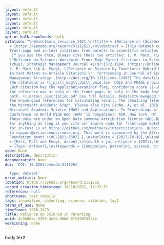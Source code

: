 ```yaml
---
layout: default
layout: default
layout: default
layout: default
layout: default
layout: default
api_or_bulk_downloads: bulk
citation: "\n@misc{marx_reliance_2021,\n\ttitle = {Reliance on {Science} in {Patenting}},\n\turl
  = {https://zenodo.org/record/5111261},\n\tabstract = {This dataset contains both
  front-page and in-text citations from patents to scientific articles through 2020.
   If you use the data, please cite these two articles: 1. M. Marx, \\& A. Fuegi,
  \"Reliance on Science: Worldwide Front-Page Patent Citations to Scientific Articles\"
  (2020), Strategic Management Journal 41(9):1572-1594. (https://onlinelibrary.wiley.com/doi/full/10.1002/smj.3145) 
  2. M. Marx \\& A. Fuegi, \"Reliance on Science by Inventors: Hybrid Extraction of
  In-text Patent-to-Article Citations.\"  forthcoming in Journal of Economics and
  Management Strategy. (http://doi.org/10.1111/jems.12455) The datafile containing
  the citations is \\_pcs\\_mag\\_doi\\_pmid.tsv. DOIs and PMIDs provided where available.
  Each citation has the applicant/examiner flag, confidence score (1-10), and whether
  the reference was a) only on the front page, b) only in the body text, or c) in
  both. \\_data\\_description.pdf has full details. bodytextknowngood.tsv contains
  the known-good references for calculating recall. The remaining files redistribute
  the Microsoft Academic Graph. Please also cite Sinha, A, et al. 2015. Overview of
  Microsoft Academic Service (MAS) and Applications. In Proceedings of the 24th International
  Conference on World Wide Web (WWW ’15 Companion). ACM, New York, NY, USA, 243-246.
  These data are under an Open Data Commons Attribution license (ODC-By); use them
  for anything as long as you cite us! Source code for front-page matches is at https://github.com/mattmarx/reliance\\_on\\_science and
  for in-text is at https://github.com/mattmarx/intextcitations. Questions \\& feedback
  to support@relianceonscience.org. This work is sponsored by the Alfred P. Sloan
  Foundation grant \\#G-2021-16822.},\n\turldate = {2021-10-18},\n\tpublisher = {Zenodo},\n\tauthor
  = {Marx, Matt and Fuegi, Aaron},\n\tmonth = jul,\n\tyear = {2021},\n\tdoi = {10.5281/zenodo.5111261},\n\tnote
  = {Type: dataset},\n\tkeywords = {innovation, patenting, science, citation},\n}\n"
code: None
description: description
documentation: None
doi: 'DOI: 10.5281/zenodo.5111261

  Type: dataset'
error_metrics: None
location: https://zenodo.org/record/5111261
record_creation_timestamp: 10/18/2021, 12:22:17
references: null
shortname: test_compile
tags: innovation, patenting, science, citation, tag1
terms_of_use: None
timeframe: 1978-2020
title: Reliance on Science in Patenting
uuid: 4c9b087c-5359-4e56-98b0-8f519653232e
versioning: None
---
```


body text!